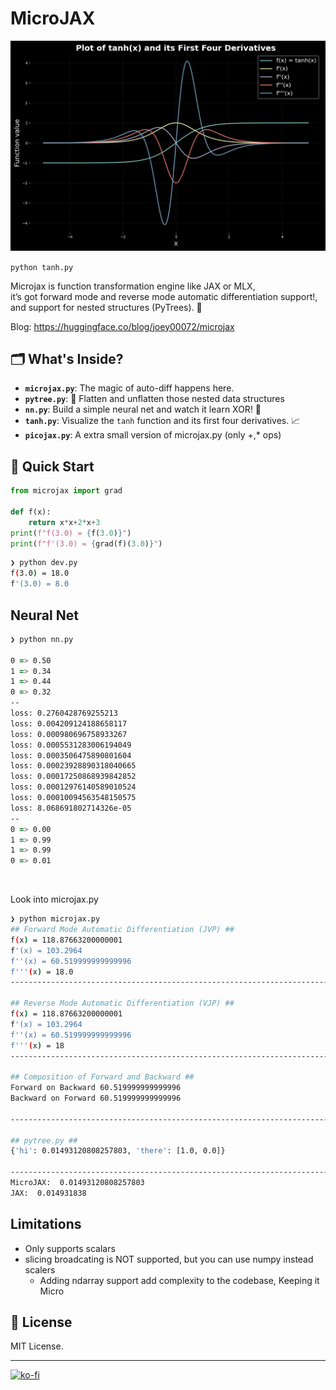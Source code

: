 # MicroJAX

<p align="center">
  <img src="grad_plot.png" alt="Plot of tanh(x) and its First Four Derivatives" width="600">
</p>

`python tanh.py`

Microjax is function transformation engine like JAX or MLX,<br>
it’s got forward mode and reverse mode automatic differentiation support!, and support for nested structures (PyTrees). 🌳

Blog: https://huggingface.co/blog/joey00072/microjax

## 🗂️ What's Inside?

- **`microjax.py`**: The magic of auto-diff happens here. 
- **`pytree.py`**:  🌳 Flatten and unflatten those nested data structures
- **`nn.py`**: Build a simple neural net and watch it learn XOR! 🧠
- **`tanh.py`**: Visualize the `tanh` function and its first four derivatives. 📈
- **`picojax.py`**: A extra small version of microjax.py (only +,* ops)

## 🚀 Quick Start
```python
from microjax import grad

def f(x):
    return x*x+2*x+3
print(f"f(3.0) = {f(3.0)}")
print(f"f'(3.0) = {grad(f)(3.0)}")
```

```bash
❯ python dev.py
f(3.0) = 18.0
f'(3.0) = 8.0

```

## Neural Net 
```zsh
❯ python nn.py 

0 => 0.50
1 => 0.34
1 => 0.44
0 => 0.32
--
loss: 0.2760428769255213
loss: 0.004209124188658117
loss: 0.000980696758933267
loss: 0.0005531283006194049
loss: 0.0003506475890801604
loss: 0.00023928890318040665
loss: 0.00017250868939842852
loss: 0.00012976140589010524
loss: 0.00010094563548150575
loss: 8.068691802714326e-05
--
0 => 0.00
1 => 0.99
1 => 0.99
0 => 0.01
```

<br>

Look into microjax.py 
```bash
❯ python microjax.py
## Forward Mode Automatic Differentiation (JVP) ##
f(x) = 118.87663200000001
f'(x) = 103.2964
f''(x) = 60.519999999999996
f'''(x) = 18.0
------------------------------------------------------------------------------

## Reverse Mode Automatic Differentiation (VJP) ##
f(x) = 118.87663200000001
f'(x) = 103.2964
f''(x) = 60.519999999999996
f'''(x) = 18
------------------------------------------------------------------------------ 

## Composition of Forward and Backward ##
Forward on Backward 60.519999999999996
Backward on Forward 60.519999999999996

------------------------------------------------------------------------------

## pytree.py ##
{'hi': 0.01493120808257803, 'there': [1.0, 0.0]}

------------------------------------------------------------------------------
MicroJAX:  0.01493120808257803
JAX:  0.014931838
```
## Limitations
- Only supports scalars
- slicing broadcating is NOT supported, but you can use numpy instead scalers
    - Adding ndarray support add complexity to the codebase, Keeping it Micro

## 📜 License

MIT License.

---
[![ko-fi](https://ko-fi.com/img/githubbutton_sm.svg)](https://ko-fi.com/R6R8KQTZ5)
